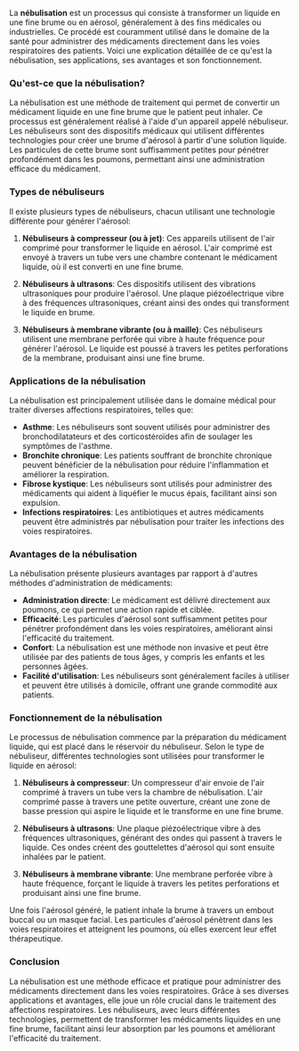 La **nébulisation** est un processus qui consiste à transformer un liquide en une fine brume ou en aérosol, généralement à des fins médicales ou industrielles. Ce procédé est couramment utilisé dans le domaine de la santé pour administrer des médicaments directement dans les voies respiratoires des patients. Voici une explication détaillée de ce qu'est la nébulisation, ses applications, ses avantages et son fonctionnement.

### Qu'est-ce que la nébulisation?

La nébulisation est une méthode de traitement qui permet de convertir un médicament liquide en une fine brume que le patient peut inhaler. Ce processus est généralement réalisé à l'aide d'un appareil appelé nébuliseur. Les nébuliseurs sont des dispositifs médicaux qui utilisent différentes technologies pour créer une brume d'aérosol à partir d'une solution liquide. Les particules de cette brume sont suffisamment petites pour pénétrer profondément dans les poumons, permettant ainsi une administration efficace du médicament.

### Types de nébuliseurs

Il existe plusieurs types de nébuliseurs, chacun utilisant une technologie différente pour générer l'aérosol:

1. **Nébuliseurs à compresseur (ou à jet)**: Ces appareils utilisent de l'air comprimé pour transformer le liquide en aérosol. L'air comprimé est envoyé à travers un tube vers une chambre contenant le médicament liquide, où il est converti en une fine brume.

2. **Nébuliseurs à ultrasons**: Ces dispositifs utilisent des vibrations ultrasoniques pour produire l'aérosol. Une plaque piézoélectrique vibre à des fréquences ultrasoniques, créant ainsi des ondes qui transforment le liquide en brume.

3. **Nébuliseurs à membrane vibrante (ou à maille)**: Ces nébuliseurs utilisent une membrane perforée qui vibre à haute fréquence pour générer l'aérosol. Le liquide est poussé à travers les petites perforations de la membrane, produisant ainsi une fine brume.

### Applications de la nébulisation

La nébulisation est principalement utilisée dans le domaine médical pour traiter diverses affections respiratoires, telles que:

- **Asthme**: Les nébuliseurs sont souvent utilisés pour administrer des bronchodilatateurs et des corticostéroïdes afin de soulager les symptômes de l'asthme.
- **Bronchite chronique**: Les patients souffrant de bronchite chronique peuvent bénéficier de la nébulisation pour réduire l'inflammation et améliorer la respiration.
- **Fibrose kystique**: Les nébuliseurs sont utilisés pour administrer des médicaments qui aident à liquéfier le mucus épais, facilitant ainsi son expulsion.
- **Infections respiratoires**: Les antibiotiques et autres médicaments peuvent être administrés par nébulisation pour traiter les infections des voies respiratoires.

### Avantages de la nébulisation

La nébulisation présente plusieurs avantages par rapport à d'autres méthodes d'administration de médicaments:

- **Administration directe**: Le médicament est délivré directement aux poumons, ce qui permet une action rapide et ciblée.
- **Efficacité**: Les particules d'aérosol sont suffisamment petites pour pénétrer profondément dans les voies respiratoires, améliorant ainsi l'efficacité du traitement.
- **Confort**: La nébulisation est une méthode non invasive et peut être utilisée par des patients de tous âges, y compris les enfants et les personnes âgées.
- **Facilité d'utilisation**: Les nébuliseurs sont généralement faciles à utiliser et peuvent être utilisés à domicile, offrant une grande commodité aux patients.

### Fonctionnement de la nébulisation

Le processus de nébulisation commence par la préparation du médicament liquide, qui est placé dans le réservoir du nébuliseur. Selon le type de nébuliseur, différentes technologies sont utilisées pour transformer le liquide en aérosol:

1. **Nébuliseurs à compresseur**: Un compresseur d'air envoie de l'air comprimé à travers un tube vers la chambre de nébulisation. L'air comprimé passe à travers une petite ouverture, créant une zone de basse pression qui aspire le liquide et le transforme en une fine brume.

2. **Nébuliseurs à ultrasons**: Une plaque piézoélectrique vibre à des fréquences ultrasoniques, générant des ondes qui passent à travers le liquide. Ces ondes créent des gouttelettes d'aérosol qui sont ensuite inhalées par le patient.

3. **Nébuliseurs à membrane vibrante**: Une membrane perforée vibre à haute fréquence, forçant le liquide à travers les petites perforations et produisant ainsi une fine brume.

Une fois l'aérosol généré, le patient inhale la brume à travers un embout buccal ou un masque facial. Les particules d'aérosol pénètrent dans les voies respiratoires et atteignent les poumons, où elles exercent leur effet thérapeutique.

### Conclusion

La nébulisation est une méthode efficace et pratique pour administrer des médicaments directement dans les voies respiratoires. Grâce à ses diverses applications et avantages, elle joue un rôle crucial dans le traitement des affections respiratoires. Les nébuliseurs, avec leurs différentes technologies, permettent de transformer les médicaments liquides en une fine brume, facilitant ainsi leur absorption par les poumons et améliorant l'efficacité du traitement.